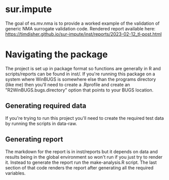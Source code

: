 
# sur.impute

<!-- badges: start -->
<!-- badges: end -->

The goal of es.mv.nma is to provide a worked example of the validation of generic
NMA surrogate validation code. Rendered report available here:
https://timdisher.github.io/sur-impute/inst/reports/2023-02-12_tl-post.html 

# Navigating the package

The project is set up in package format so functions are generally in R and 
scripts/reports can be found in inst/. If you're running this package on a system
where WinBUGS is somewhere else than the programs directory (like me) then you'll
need to create a .Rprofile and create an "R2WinBUGS.bugs.directory" option that
points to your BUGS location.

## Generating required data

If you're trying to run this project you'll need to create the required test
data by running the scripts in data-raw.

## Generating report
The markdown for the report is in inst/reports but it depends on data and results
being in the global environment so won't run if you just try to render it. Instead
to generate the report run the make-analysis.R script. The last section of that
code renders the report after generating all the required variables.

